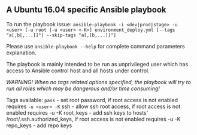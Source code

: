 ## A Ubuntu 16.04 specific Ansible playbook

To run the playbook issue:
```ansible-playbook -i <dev|prod|stage> -u <user> [-u root |-u <user> <-K>] environment_deploy.yml [--tags "a[,b[,...]]"| --skip-tags "a[,[b,...]]"]```

Please use ```ansible-playbook --help``` for complete command parameters explanation.

The playbook is mainly intended to be run as unprivileged user which has access to Ansible control host and all hosts under control.

*WARNING! When no tags related options specified, the playbook will try to run all roles which may be dangerous and/or time consuming!*


Tags available:
```pass``` - set root password, if root access is not enabled requires ```-u <user> -K```
ssh - allow ssh root access, if root access is not enabled requires -u <user> -K
root_keys - add ssh keys to hosts' /root/.ssh.authorized_keys, if root access is not enabled requires -u <user> -K
repo_keys - add repo keys
